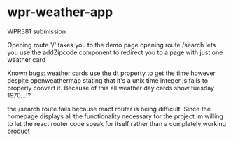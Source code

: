 # wpr-weather-app

WPR381 submission

Opening route '/' takes you to the demo page
opening route /search lets you use the addZipcode component to redirect you to a page with just one weather card

Known bugs:
weather cards use the dt property to get the time however despite openweathermap stating that it's a unix time integer js fails to properly convert it. Because of this all weather day cards show tuesday 1970...!?

the /search route fails because react router is being difficult.
Since the homepage displays all the functionality necessary for the project im willing to let the react router code speak for itself rather than a completely working product
